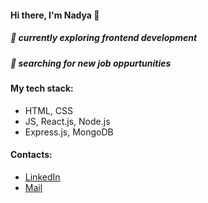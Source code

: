 #### Hi there, I'm Nadya 👋 

##### 🌱 currently exploring frontend development 
##### 🔎 searching for new job oppurtunities 

#### My tech stack:
 - HTML, CSS
 - JS, React.js, Node.js
 - Express.js, MongoDB
 
#### Contacts:
- [LinkedIn](https://www.linkedin.com/in/nadezhda-terenteva-224922127/)
- [Mail](nadya_09@inbox.ru)
